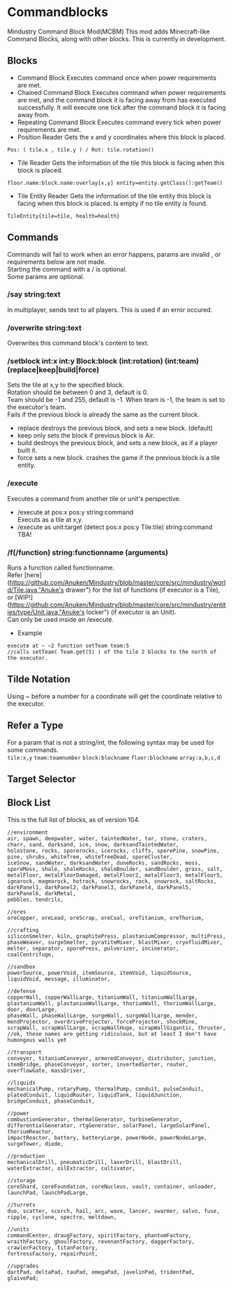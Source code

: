 # Commandblocks
Mindustry Command Block Mod(MCBM)
This mod adds Minecraft-like Command Blocks, along with other blocks.
This is currently in development.

## Blocks
+ Command Block
Executes command once when power requirements are met.
+ Chained Command Block
Executes command when power requirements are met, and the command block it is facing away from has executed successfully.
It will execute one tick after the command block it is facing away from.
+ Repeating Command Block
Executes command every tick when power requirements are met.
+ Position Reader
Gets the x and y coordinates where this block is placed.
```
Pos: ( tile.x , tile.y ) / Rot: tile.rotation()
```
+ Tile Reader
Gets the information of the tile this block is facing when this block is placed.
```
floor.name:block.name:overlay[x,y] entity=entity.getClass():getTeam()
```
+ Tile Entity Reader
Gets the information of the tile entity this block is facing when this block is placed.
Is empty if no tile entity is found.
```
TileEntity{tile=tile, health=health}
```

## Commands
Commands will fail to work when an error happens, params are invalid , or requirements below are not made.   
Starting the command with a / is optional.   
Some params are optional.   

### /say string:text  
In multiplayer, sends text to all players. This is used if an error occured.

### /overwrite string:text  
Overwrites this command block's content to text.

### /setblock int:x int:y Block:block (int:rotation) (int:team) (replace|keep|build|force) 
Sets the tile at x,y to the specified block.  
Rotation should be between 0 and 3, default is 0.  
Team should be -1 and 255, default is -1. When team is -1, the team is set to the executor's team.  
Fails if the previous block is already the same as the current block.  
  - replace
  destroys the previous block, and sets a new block. (default)
  - keep
  only sets the block if previous block is Air.
  - build
  destroys the previous block, and sets a new block, as if a player built it.
  - force
  sets a new block. crashes the game if the previous block is a tile entity.

### /execute 
Executes a command from another tile or unit's perspective.  
+ /execute at pos:x pos:y string:command   
  Executs as a tile at x,y.   
+ /execute as unit:target (detect pos:x pos:y Tile:tile) string:command   
  TBA!
  
### /f(/function) string:functionname (arguments)
Runs a function called functionname.   
Refer [here](https://github.com/Anuken/Mindustry/blob/master/core/src/mindustry/world/Tile.java,"Anuke's drawer") for the list of functions (if executor is a Tile), or [WIP!](https://github.com/Anuken/Mindustry/blob/master/core/src/mindustry/entities/type/Unit.java,"Anuke's locker") (if executor is an Unit).   
Can only be used inside an /execute.   
+ Example   
```
execute at ~ ~2 function setTeam team:5
//calls setTeam( Team.get(5) ) of the tile 2 blocks to the north of the executor.
```

## Tilde Notation   
Using ~ before a number for a coordinate will get the coordinate relative to the executor.  

## Refer a Type   
For a param that is not a string/int, the following syntax may be used for some commands.   
`tile:x,y` `team:teamnumber` `block:blockname` `floor:blockname` `array:a,b,c,d`

## Target Selector

## Block List
This is the full list of blocks, as of version 104.
```
//environment
air, spawn, deepwater, water, taintedWater, tar, stone, craters, charr, sand, darksand, ice, snow, darksandTaintedWater,
holostone, rocks, sporerocks, icerocks, cliffs, sporePine, snowPine, pine, shrubs, whiteTree, whiteTreeDead, sporeCluster,
iceSnow, sandWater, darksandWater, duneRocks, sandRocks, moss, sporeMoss, shale, shaleRocks, shaleBoulder, sandBoulder, grass, salt,
metalFloor, metalFloorDamaged, metalFloor2, metalFloor3, metalFloor5, ignarock, magmarock, hotrock, snowrocks, rock, snowrock, saltRocks,
darkPanel1, darkPanel2, darkPanel3, darkPanel4, darkPanel5, darkPanel6, darkMetal,
pebbles, tendrils,

//ores
oreCopper, oreLead, oreScrap, oreCoal, oreTitanium, oreThorium,

//crafting
siliconSmelter, kiln, graphitePress, plastaniumCompressor, multiPress, phaseWeaver, surgeSmelter, pyratiteMixer, blastMixer, cryofluidMixer,
melter, separator, sporePress, pulverizer, incinerator, coalCentrifuge,

//sandbox
powerSource, powerVoid, itemSource, itemVoid, liquidSource, liquidVoid, message, illuminator,

//defense
copperWall, copperWallLarge, titaniumWall, titaniumWallLarge, plastaniumWall, plastaniumWallLarge, thoriumWall, thoriumWallLarge, door, doorLarge,
phaseWall, phaseWallLarge, surgeWall, surgeWallLarge, mender, mendProjector, overdriveProjector, forceProjector, shockMine,
scrapWall, scrapWallLarge, scrapWallHuge, scrapWallGigantic, thruster, //ok, these names are getting ridiculous, but at least I don't have humongous walls yet

//transport
conveyor, titaniumConveyor, armoredConveyor, distributor, junction, itemBridge, phaseConveyor, sorter, invertedSorter, router, overflowGate, massDriver,

//liquids
mechanicalPump, rotaryPump, thermalPump, conduit, pulseConduit, platedConduit, liquidRouter, liquidTank, liquidJunction, bridgeConduit, phaseConduit,

//power
combustionGenerator, thermalGenerator, turbineGenerator, differentialGenerator, rtgGenerator, solarPanel, largeSolarPanel, thoriumReactor,
impactReactor, battery, batteryLarge, powerNode, powerNodeLarge, surgeTower, diode,

//production
mechanicalDrill, pneumaticDrill, laserDrill, blastDrill, waterExtractor, oilExtractor, cultivator,

//storage
coreShard, coreFoundation, coreNucleus, vault, container, unloader, launchPad, launchPadLarge,

//turrets
duo, scatter, scorch, hail, arc, wave, lancer, swarmer, salvo, fuse, ripple, cyclone, spectre, meltdown,

//units
commandCenter, draugFactory, spiritFactory, phantomFactory, wraithFactory, ghoulFactory, revenantFactory, daggerFactory, crawlerFactory, titanFactory,
fortressFactory, repairPoint,

//upgrades
dartPad, deltaPad, tauPad, omegaPad, javelinPad, tridentPad, glaivePad;
```
